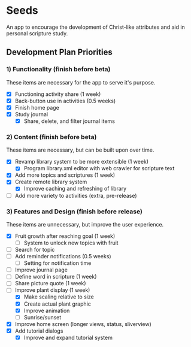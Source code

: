 # Seeds

An app to encourage the development of Christ-like attributes and aid in personal scripture study.

## Development Plan Priorities

### 1) Functionality (finish before beta)
These items are necessary for the app to serve it's purpose.
- [x] Functioning activity share (1 week)
- [x] Back-button use in activities (0.5 weeks)
- [x] Finish home page
- [x] Study journal
  - [x] Share, delete, and filter journal items

### 2) Content (finish before beta)
These items are necessary, but can be built upon over time.
- [x] Revamp library system to be more extensible (1 week)
  - [x] Program library.xml editor with web crawler for scripture text
- [x] Add more topics and scriptures (1 week)
- [x] Create remote library system
  - [x] Improve caching and refreshing of library
- [ ] Add more variety to activities (extra, pre-release)

### 3) Features and Design (finish before release)
These items are unnecessary, but improve the user experience.
- [x] Fruit growth after reaching goal (1 week)
  - [ ] System to unlock new topics with fruit
- [ ] Search for topic
- [ ] Add reminder notifications (0.5 weeks)
  - [ ] Setting for notification time
- [ ] Improve journal page
- [ ] Define word in scripture (1 week)
- [ ] Share picture quote (1 week)
- [ ] Improve plant display (1 week)
  - [x] Make scaling relative to size
  - [x] Create actual plant graphic
  - [x] Improve animation
  - [ ] Sunrise/sunset
- [x] Improve home screen (longer views, status, sliverview)
- [x] Add tutorial dialogs
  - [x] Improve and expand tutorial system
